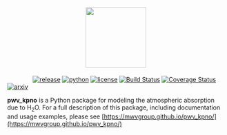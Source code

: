 <h1 align="center">
  <img src="LOGO.png" height="140">
  <br>
</h1>

&nbsp;&nbsp;&nbsp;&nbsp;&nbsp;&nbsp;&nbsp;&nbsp;&nbsp;&nbsp;&nbsp;&nbsp;&nbsp;&nbsp;
[![release](https://img.shields.io/badge/version-2.0.0.dev-blue.svg)]()
[![python](https://img.shields.io/badge/python-3.6+-blue.svg)]()
[![license](https://img.shields.io/badge/license-GPL%20v3.0-blue.svg)](https://www.gnu.org/licenses/gpl-3.0.en.html)
[![Build Status](https://travis-ci.org/mwvgroup/pwv_kpno.svg?branch=master)](https://travis-ci.org/mwvgroup/pwv_kpno)
[![Coverage Status](https://coveralls.io/repos/github/mwvgroup/pwv_kpno/badge.svg?branch=master)](https://coveralls.io/github/mwvgroup/pwv_kpno?branch=master)
[![arxiv](https://img.shields.io/badge/astro--ph.IM-arXiv%3A1806.09701-B31B1B.svg)](https://arxiv.org/abs/1806.09701)


**pwv_kpno** is a Python package for modeling the atmospheric absorption due
to H<sub>2</sub>O. For a full description of this package, including
documentation and usage examples, please see
[https://mwvgroup.github.io/pwv_kpno/](https://mwvgroup.github.io/pwv_kpno/)